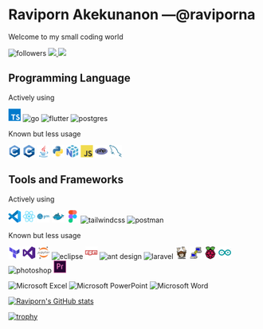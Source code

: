 # Raviporn Akekunanon —@raviporna

Welcome to my small coding world

<img alt="followers" title="Follow me on Github" src="https://img.shields.io/github/followers/raviporna?color=236ad3&style=for-the-badge&logo=github&label=Follow"/>
<a href="https://www.facebook.com/RavipornA">
  <img src="https://img.shields.io/badge/Facebook-%231877F2.svg?style=for-the-badge&logo=Facebook&logoColor=white">
</a>
<a href="https://www.linkedin.com/in/raviporna/">
  <img src="https://img.shields.io/badge/linkedin-%230077B5.svg?style=for-the-badge&logo=linkedin&logoColor=white">
</a>

## Programming Language

<p>Actively using</p>
<p>
<img src="https://raw.githubusercontent.com/devicons/devicon/master/icons/typescript/typescript-original.svg" alt="typescript" height="25"/>
<img src="https://cdn.jsdelivr.net/gh/devicons/devicon@latest/icons/go/go-original-wordmark.svg" alt="go" height="25"/>
<img src="https://cdn.jsdelivr.net/gh/devicons/devicon@latest/icons/flutter/flutter-original.svg" alt="flutter" height="25"/>
<img src="https://cdn.jsdelivr.net/gh/devicons/devicon@latest/icons/postgresql/postgresql-original.svg" alt="postgres" height="25"/>
</p>

<p>Known but less usage</p>
<p>
<img src="https://raw.githubusercontent.com/devicons/devicon/master/icons/c/c-original.svg" alt="c" height="25"/>
<img src="https://raw.githubusercontent.com/devicons/devicon/master/icons/cplusplus/cplusplus-original.svg" alt="cpp" height="25"/>
<img src="https://raw.githubusercontent.com/devicons/devicon/master/icons/java/java-original.svg" alt="java" height="25"/>
<img src="https://raw.githubusercontent.com/devicons/devicon/master/icons/python/python-original.svg" alt="python" height="25"/>
<img src="https://raw.githubusercontent.com/devicons/devicon/master/icons/numpy/numpy-original.svg" alt="numpy" height="25"/>
<img src="https://raw.githubusercontent.com/devicons/devicon/master/icons/javascript/javascript-original.svg" alt="javascript" height="25"/>
<img src="https://raw.githubusercontent.com/devicons/devicon/master/icons/php/php-original.svg" alt="php" height="25"/>
<img src="https://raw.githubusercontent.com/devicons/devicon/master/icons/mysql/mysql-original.svg" alt="mysql" height="25"/>
</p>

## Tools and Frameworks

<p>Actively using</p>
<p>
<img src="https://raw.githubusercontent.com/devicons/devicon/master/icons/vscode/vscode-original.svg" alt="vscode" height="25"/>
<img src="https://raw.githubusercontent.com/devicons/devicon/master/icons/react/react-original.svg" alt="react" height="25"/>
<img src="https://raw.githubusercontent.com/devicons/devicon/master/icons/yarn/yarn-original-wordmark.svg" alt="yarn" height="25"/>
<img src="https://raw.githubusercontent.com/devicons/devicon/master/icons/docker/docker-original.svg" alt="docker" height="25"/>
<img src="https://raw.githubusercontent.com/devicons/devicon/master/icons/figma/figma-original.svg" alt="figma" height="25"/>
<img src="https://cdn.jsdelivr.net/gh/devicons/devicon@latest/icons/tailwindcss/tailwindcss-original.svg" alt="tailwindcss" height="25"/>
<img src="https://cdn.jsdelivr.net/gh/devicons/devicon@latest/icons/postman/postman-original.svg" alt="postman" height="25"/>
</p>

<p>Known but less usage</p>
<p>
<img src="https://raw.githubusercontent.com/devicons/devicon/master/icons/terraform/terraform-original.svg" alt="terraform" height="25"/>
<img src="https://raw.githubusercontent.com/devicons/devicon/master/icons/visualstudio/visualstudio-plain.svg" alt="visual studio" height="25"/>
<img src="https://raw.githubusercontent.com/devicons/devicon/master/icons/jupyter/jupyter-original-wordmark.svg" alt="jupyter" height="25"/>
<img src="https://cdn.jsdelivr.net/gh/devicons/devicon@latest/icons/eclipse/eclipse-original.svg" alt="eclipse" height="25"/>
<img src="https://raw.githubusercontent.com/devicons/devicon/master/icons/npm/npm-original-wordmark.svg" alt="npm" height="25"/>
<img src="https://cdn.jsdelivr.net/gh/devicons/devicon@latest/icons/antdesign/antdesign-original.svg" alt="ant design" height="25"/>
<img src="https://cdn.jsdelivr.net/gh/devicons/devicon@latest/icons/laravel/laravel-original.svg" alt="laravel" height="25"/>
<img src="https://raw.githubusercontent.com/devicons/devicon/master/icons/composer/composer-original.svg" alt="composer" height="25"/>
<img src="https://raw.githubusercontent.com/devicons/devicon/master/icons/putty/putty-original.svg" alt="putty" height="25"/>
<img src="https://raw.githubusercontent.com/devicons/devicon/master/icons/raspberrypi/raspberrypi-original.svg" alt="raspi" height="25"/>
<img src="https://raw.githubusercontent.com/devicons/devicon/master/icons/arduino/arduino-original.svg" alt="arduino" height="25"/>
<img src="https://cdn.jsdelivr.net/gh/devicons/devicon@latest/icons/photoshop/photoshop-original.svg" alt="photoshop" height="25"/>
<img src="https://raw.githubusercontent.com/devicons/devicon/master/icons/premierepro/premierepro-original.svg" alt="premiere pro" height="25"/>
</p>

<p>
<img src="https://img.shields.io/badge/Microsoft_Excel-217346?style=for-the-badge&logo=microsoft-excel&logoColor=white" alt="Microsoft Excel" height="25"/>
<img src="https://img.shields.io/badge/Microsoft_PowerPoint-B7472A?style=for-the-badge&logo=microsoft-powerpoint&logoColor=white" alt="Microsoft PowerPoint" height="25"/>
<img src="https://img.shields.io/badge/Microsoft_Word-2B579A?style=for-the-badge&logo=microsoft-word&logoColor=white" alt="Microsoft Word" height="25"/>
</p>

[![Raviporn's GitHub stats](https://github-readme-stats.vercel.app/api?username=raviporna&show_icons=true&theme=dracula)](https://github.com/anuraghazra/github-readme-stats)

[![trophy](https://github-profile-trophy.vercel.app/?username=raviporna&theme=chalk&margin-w=5&margin-h=5&column=-1&rank=SECRET,SSS,SS,S,AAA,AA,A,B,C)](https://github.com/ryo-ma/github-profile-trophy)
